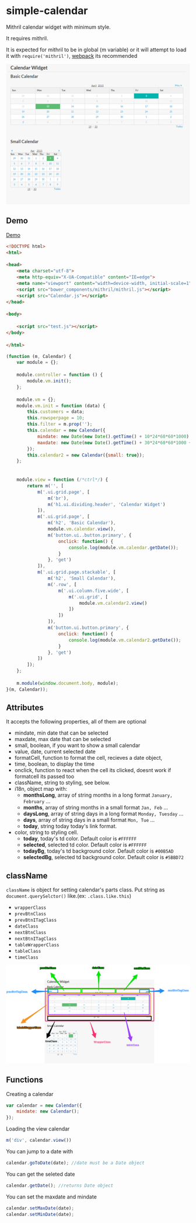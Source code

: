 # simple-calendar
Mithril calendar widget with minimum style.

It requires mithril.

It is expected for mithril to be in global (m variable) or it will attempt to load it with `require('mithril')`, [webpack](http://webpack.github.io/docs/) its recommended

![Alt text](calendar.png)

## Demo

[Demo](http://pinguxx.github.io/sm-calendar/)

```html
<!DOCTYPE html>
<html>

<head>
    <meta charset="utf-8">
    <meta http-equiv="X-UA-Compatible" content="IE=edge">
    <meta name="viewport" content="width=device-width, initial-scale=1">
    <script src="bower_components/mithril/mithril.js"></script>
    <script src="Calendar.js"></script>
</head>

<body>

    <script src="test.js"></script>
</body>

</html>
```

```javascript
(function (m, Calendar) {
    var module = {};

    module.controller = function () {
        module.vm.init();
    };

    module.vm = {};
    module.vm.init = function (data) {
        this.customers = data;
        this.rowsperpage = 10;
        this.filter = m.prop('');
        this.calendar = new Calendar({
            mindate: new Date(new Date().getTime() + 10*24*60*60*1000),
            maxdate: new Date(new Date().getTime() + 30*24*60*60*1000 + 10000000)
        });
        this.calendar2 = new Calendar({small: true});
    };


    module.view = function (/*ctrl*/) {
        return m('', [
            m('.ui.grid.page', [
                m('br'),
                m('h1.ui.dividing.header', 'Calendar Widget')
            ]),
            m('.ui.grid.page', [
                m('h2', 'Basic Calendar'),
                module.vm.calendar.view(),
                m('button.ui..button.primary', {
                    onclick: function() {
                        console.log(module.vm.calendar.getDate());
                    }
                }, 'get')
            ]),
            m('.ui.grid.page.stackable', [
                m('h2', 'Small Calendar'),
                m('.row', [
                    m('.ui.column.five.wide', [
                        m('.ui.grid', [
                            module.vm.calendar2.view()
                        ])
                    ])
                ]),
                m('button.ui.button.primary', {
                    onclick: function() {
                        console.log(module.vm.calendar2.getDate());
                    }
                }, 'get')
            ])
        ]);
    };

    m.module(window.document.body, module);
}(m, Calendar));

```

## Attributes
It accepts the following properties, all of them are optional

 * mindate, min date that can be selected
 * maxdate, max date that can be selected
 * small, boolean, if you want to show a small calendar
 * value, date, current selected date
 * formatCell, function to format the cell, recieves a date object,
 * time, boolean, to display the time
 * onclick, function to react when the cell its clicked, doesnt work if formatcell its passed too
 * className, string to styling, see below.
 * i18n, object map with:
    * **monthsLong**, array of string months in a long format `January, February` ...
    * **months**, array of string months in a small format `Jan, Feb` ...
    * **daysLong**, array of string days in a long format `Monday, Tuesday` ...
    * **days**, array of string days in a small format `Mon, Tue` ...
    * **today**, string today today's link format.
 * color, string to styling cell.
   * **today**, today's td color. Default color is `#FFFFFF`
   * **selected**, selected td color. Default color is `#FFFFFF`
   * **todayBg**, today's td background color. Default color is `#00B5AD`
   * **selectedBg**, selected td background color. Default color is `#5BBD72`

## className

`className` is object for setting calendar's parts class. Put string as `document.querySelctor()` like.(ex: `.class.like.this`)

* `wrapperClass`
* `prevBtnClass`
* `prevBtnITagClass`
* `dateClass`
* `nextBtnClass`
* `nextBtnITagClass`
* `tableWrapperClass`
* `tableClass`
* `timeClass`

![calclass](simple-calendar.png)

## Functions

Creating a calendar

```javascript
var calendar = new Calendar({
    mindate: new Calendar();
});
```
Loading the view calendar

```javascript
m('div', calendar.view())
```

You can jump to a date with

```javascript
calendar.goToDate(date); //date must be a Date object
```
You can get the seleted date

```javascript
calendar.getDate(); //returns Date object
```
You can set the maxdate and mindate

```javascript
calendar.setMaxDate(date);
calendar.setMinDate(date);
```
